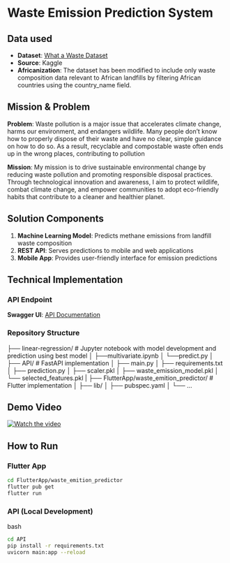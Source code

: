 # Waste Emission Prediction System

## Data used
- **Dataset**: [What a Waste Dataset](https://www.kaggle.com/datasets/mannmann2/what-a-waste-global-dataset?resource=download)
- **Source**: Kaggle
- **Africanization**: The dataset has been modified to include only waste composition data relevant to African landfills by filtering African countries using the country_name field.

## Mission & Problem
**Problem**: Waste pollution is a major issue that accelerates climate change, harms our environment, and endangers wildlife. Many people don’t know how to properly dispose of their waste and have no clear, simple guidance on how to do so. As a result, recyclable and compostable waste often ends up in the wrong places, contributing to pollution

**Mission**: My mission is to drive sustainable environmental change by reducing waste pollution and promoting responsible disposal practices. Through technological innovation and awareness, I aim to protect wildlife, combat climate change, and empower communities to adopt eco-friendly habits that contribute to a cleaner and healthier planet.

## Solution Components
1. **Machine Learning Model**: Predicts methane emissions from landfill waste composition
2. **REST API**: Serves predictions to mobile and web applications
3. **Mobile App**: Provides user-friendly interface for emission predictions

## Technical Implementation

### API Endpoint
**Swagger UI**: [API Documentation](https://methane-emissions-from-landfill.onrender.com/docs#/)

### Repository Structure

├── linear-regression/ # Jupyter notebook with model development and prediction using best model
│   ├──multivariate.ipynb
│   └──predict.py
│
├── API/ # FastAPI implementation
│ ├── main.py
│ ├── requirements.txt
│ ├── prediction.py
│ ├── scaler.pkl
│ ├── waste_emission_model.pkl
│ └── selected_features.pkl
|
├── FlutterApp/waste_emition_predictor/ # Flutter implementation
│ ├── lib/
│ ├── pubspec.yaml
│ └── ...



## Demo Video
[![Watch the video](https://img.youtube.com/vi/8b1g0k2j3a4/maxresdefault.jpg)](https://www.loom.com/share/c67c688bb9be42fd894ad671016dbe94?sid=315e3126-8c3e-49ff-8fcf-cd192e0299d5)

## How to Run

### Flutter App
   ```bash
   cd FlutterApp/waste_emition_predictor
   flutter pub get
   flutter run
```

### API (Local Development)
bash
```bash
cd API
pip install -r requirements.txt
uvicorn main:app --reload
```


